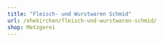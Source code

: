 ```yaml
---
title: "Fleisch- und Wurstwaren Schmid"
url: /ehekirchen/fleisch-und-wurstwaren-schmid/
shop: Metzgerei
---
```

